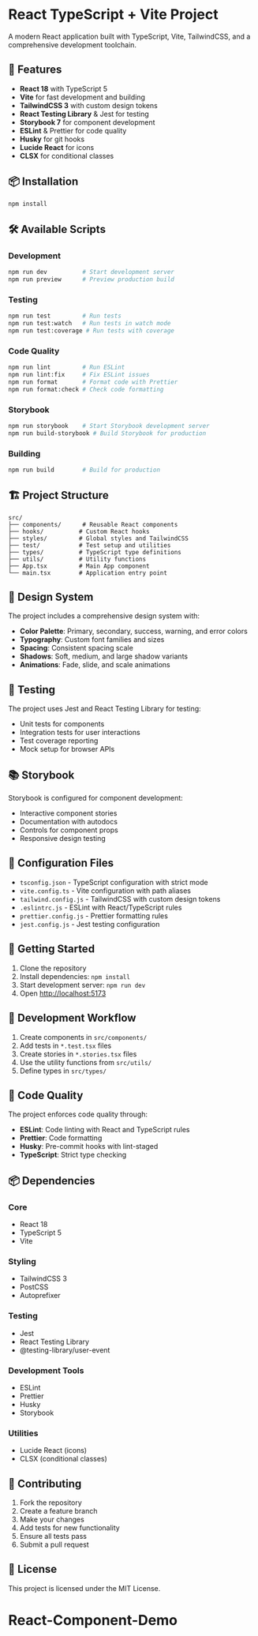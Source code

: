 # React TypeScript + Vite Project

A modern React application built with TypeScript, Vite, TailwindCSS, and a comprehensive development toolchain.

## 🚀 Features

- **React 18** with TypeScript 5
- **Vite** for fast development and building
- **TailwindCSS 3** with custom design tokens
- **React Testing Library** & Jest for testing
- **Storybook 7** for component development
- **ESLint** & Prettier for code quality
- **Husky** for git hooks
- **Lucide React** for icons
- **CLSX** for conditional classes

## 📦 Installation

```bash
npm install
```

## 🛠️ Available Scripts

### Development

```bash
npm run dev          # Start development server
npm run preview      # Preview production build
```

### Testing

```bash
npm run test         # Run tests
npm run test:watch   # Run tests in watch mode
npm run test:coverage # Run tests with coverage
```

### Code Quality

```bash
npm run lint         # Run ESLint
npm run lint:fix     # Fix ESLint issues
npm run format       # Format code with Prettier
npm run format:check # Check code formatting
```

### Storybook

```bash
npm run storybook    # Start Storybook development server
npm run build-storybook # Build Storybook for production
```

### Building

```bash
npm run build        # Build for production
```

## 🏗️ Project Structure

```
src/
├── components/      # Reusable React components
├── hooks/          # Custom React hooks
├── styles/         # Global styles and TailwindCSS
├── test/           # Test setup and utilities
├── types/          # TypeScript type definitions
├── utils/          # Utility functions
├── App.tsx         # Main App component
└── main.tsx        # Application entry point
```

## 🎨 Design System

The project includes a comprehensive design system with:

- **Color Palette**: Primary, secondary, success, warning, and error colors
- **Typography**: Custom font families and sizes
- **Spacing**: Consistent spacing scale
- **Shadows**: Soft, medium, and large shadow variants
- **Animations**: Fade, slide, and scale animations

## 🧪 Testing

The project uses Jest and React Testing Library for testing:

- Unit tests for components
- Integration tests for user interactions
- Test coverage reporting
- Mock setup for browser APIs

## 📚 Storybook

Storybook is configured for component development:

- Interactive component stories
- Documentation with autodocs
- Controls for component props
- Responsive design testing

## 🔧 Configuration Files

- `tsconfig.json` - TypeScript configuration with strict mode
- `vite.config.ts` - Vite configuration with path aliases
- `tailwind.config.js` - TailwindCSS with custom design tokens
- `.eslintrc.js` - ESLint with React/TypeScript rules
- `prettier.config.js` - Prettier formatting rules
- `jest.config.js` - Jest testing configuration

## 🚀 Getting Started

1. Clone the repository
2. Install dependencies: `npm install`
3. Start development server: `npm run dev`
4. Open [http://localhost:5173](http://localhost:5173)

## 📝 Development Workflow

1. Create components in `src/components/`
2. Add tests in `*.test.tsx` files
3. Create stories in `*.stories.tsx` files
4. Use the utility functions from `src/utils/`
5. Define types in `src/types/`

## 🎯 Code Quality

The project enforces code quality through:

- **ESLint**: Code linting with React and TypeScript rules
- **Prettier**: Code formatting
- **Husky**: Pre-commit hooks with lint-staged
- **TypeScript**: Strict type checking

## 📦 Dependencies

### Core

- React 18
- TypeScript 5
- Vite

### Styling

- TailwindCSS 3
- PostCSS
- Autoprefixer

### Testing

- Jest
- React Testing Library
- @testing-library/user-event

### Development Tools

- ESLint
- Prettier
- Husky
- Storybook

### Utilities

- Lucide React (icons)
- CLSX (conditional classes)

## 🤝 Contributing

1. Fork the repository
2. Create a feature branch
3. Make your changes
4. Add tests for new functionality
5. Ensure all tests pass
6. Submit a pull request

## 📄 License

This project is licensed under the MIT License.

# React-Component-Demo
